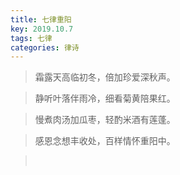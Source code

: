```yaml
---
title: 七律重阳
key: 2019.10.7
tags: 七律
categories: 律诗
---
```


<blockquote class="blockquote-center">霜露天高临初冬，倍加珍爱深秋声。
</blockquote>
<blockquote class="blockquote-center">静听叶落伴雨冷，细看菊黄陪果红。
</blockquote>
<blockquote class="blockquote-center">慢煮肉汤加瓜枣，轻酌米酒有莲蓬。
</blockquote>
<blockquote class="blockquote-center">感恩念想丰收处，百样情怀重阳中。
</blockquote>
<blockquote class="blockquote-center"></br>
</blockquote>
